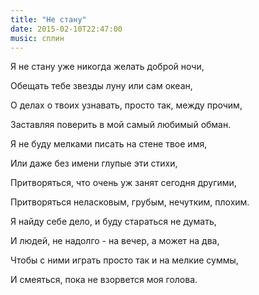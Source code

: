 ```yaml
---
title: "Не стану"
date: 2015-02-10T22:47:00
music: сплин
---
```


Я не стану уже никогда желать доброй ночи,

Обещать тебе звезды луну или сам океан,

О делах о твоих узнавать, просто так, между прочим,

Заставляя поверить в мой самый любимый обман.



Я не буду мелками писать на стене твое имя,

Или даже без имени глупые эти стихи,

Притворяться, что очень уж занят сегодня другими,

Притворяться неласковым, грубым, нечутким, плохим.



Я найду себе дело, и буду стараться не думать,

И людей, не надолго - на вечер, а может на два,

Чтобы с ними играть просто так и на мелкие суммы,

И смеяться, пока не взорвется моя голова.
